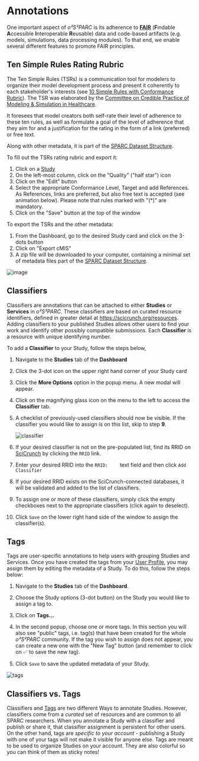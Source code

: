 # Annotations
One important aspect of *o²S²PARC* is its adherence to [**FAIR**](https://www.nature.com/articles/sdata201618) (**F**indable **A**ccessible **I**nteroperable **R**eusable) data and code-based artifacts (e.g. models, simulations, data processing modules). To that end, we enable several different features to promote FAIR principles. 
## Ten Simple Rules Rating Rubric
The Ten Simple Rules (TSRs) is a communication tool for modelers to organize their model development process and present it coherently to each stakeholder's interests (see [10 Simple Rules with Conformance Rubric](https://www.imagwiki.nibib.nih.gov/content/10-simple-rules-conformance-rubric)). The TSR was elaborated by the [Committee on Credible Practice of Modeling & Simulation in Healthcare](https://www.imagwiki.nibib.nih.gov/content/committee-credible-practice-modeling-simulation-healthcare-description). 

It foresees that model creators both self-rate their level of adherence to these ten rules, as well as formulate a goal of the level of adherence that they aim for and a justification for the rating in the form of a link (preferred) or free text.

Along with other metadata, it is part of the [SPARC Dataset Structure](https://docs.sparc.science/docs/overview-of-sparc-dataset-format).

To fill out the TSRs rating rubric and export it:
1. Click on a [Study](/docs/platform_introduction/studies.md#study-details)
2. On the left-most column, click on the "Quality" ("half star") icon
3. Click on the "Edit" button
4. Select the appropriate Conformance Level, Target and add References. As References, links are preferred, but also free text is accepted (see animation below). Please note that rules marked with "(*)" are mandatory.
5. Click on the "Save" button at the top of the window

To export the TSRs and the other metadata:
1. From the Dashboard, go to the desired Study card and click on the 3-dots button
2. Click on "Export cMIS"
3. A zip file will be downloaded to your computer, containing a minimal set of metadata files part of the [SPARC Dataset Structure](https://docs.sparc.science/docs/overview-of-sparc-dataset-format).

![image](https://user-images.githubusercontent.com/18575092/267016724-3d4330ca-5e2a-498d-ba8e-7f7d3a59ff84.gif)
## Classifiers
Classifiers are annotations that can be attached to either **Studies** or **Services** in *o²S²PARC*. These classifiers are based on curated resource identifiers, defined in greater detail at https://scicrunch.org/resources. Adding classifiers to your published Studies allows other users to find your work and identify other possibly compatible submissions. Each **Classifier** is a resource with unique identifying number. 

To add a **Classifier** to your Study, follow the steps below,
1. Navigate to the **Studies** tab of the **Dashboard**
2. Click the  3-dot icon on the upper right hand corner of your Study card
3. Click the **More Options** option in the popup menu. A new modal will appear.
4. Click on the magnifying glass icon on the menu to the left to access the **Classifier** tab.
5. A checklist of previously-used classifiers should now be visible. If the classifier you would like to assign is on this list, skip to step **9**.

    ![classifier](https://user-images.githubusercontent.com/28002886/153412602-186f6d93-cfc3-449b-a89d-21d3656e28dd.png)
6. If your desired classifier is not on the pre-populated list, find its RRID on [SciCrunch](https://scicrunch.org/resources) by clicking the ```RRID``` link.
7. Enter your desired RRID into the ```RRID:    ``` text field and then click ```Add Classifier```
8. If your desired RRID exists on the SciCrunch-connected databases, it will be validated and added to the list of classifiers.
9. To assign one or more of these classifiers, simply click the empty checkboxes next to the appropriate classifiers (click again to deselect).
10. Click ```Save``` on the lower right hand side of the window to  assign the classifier(s). 

## Tags
Tags are user-specific annotations to help users with grouping Studies and Services. Once you have created the tags from your [User Profile](docs/platform_introduction/profile.md), you may assign them by editing the metadata of a Study. To do this, follow the steps below:
  1. Navigate to the **Studies** tab of the **Dashboard**.
  2. Choose the Study options (3-dot button) on the Study you would like to assign a tag to.
  3. Click on **Tags...**
  4. In the second popup, choose one or more tags. In this section you will also see "public" tags, i.e. tag(s) that have been created for the whole *o²S²PARC* community. If the tag you wish to assign does not appear, you can create a new one with the "New Tag" button (and remember to click on :white_check_mark: to save the new tag).

  5. Click ```Save``` to save the updated metadata of your Study.
 

  ![tags](https://github.com/ITISFoundation/osparc-manual/assets/18575092/37e6fad5-8a2c-42e4-a11c-dfffbdddc105) <br/>

## Classifiers vs. Tags
Classifiers and [Tags](/docs/platform_introduction/profile.md) are two different Ways to annotate Studies. However, classifiers come from a *curated* set of resources and are common to all SPARC researchers. When you annotate a Study with a classifier and publish or share it, that classifier assignment is persistent for other users. On the other hand, tags are *specific to your account* - publishing a Study with one of your tags will not make it visible for anyone else. Tags are meant to be used to organize Studies on your account. They are also colorful so you can think of them as sticky notes!
